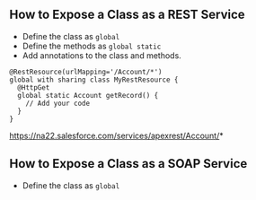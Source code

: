 ## How to Expose a Class as a REST Service
* Define the class as `global`
* Define the methods as `global static`
* Add annotations to the class and methods.

```Apex
@RestResource(urlMapping='/Account/*')
global with sharing class MyRestResource {
  @HttpGet
  global static Account getRecord() {
    // Add your code
  }  
}
```
https://na22.salesforce.com/services/apexrest/Account/*

## How to Expose a Class as a SOAP Service
* Define the class as `global`
